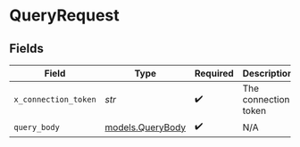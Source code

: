 # QueryRequest


## Fields

| Field                                      | Type                                       | Required                                   | Description                                |
| ------------------------------------------ | ------------------------------------------ | ------------------------------------------ | ------------------------------------------ |
| `x_connection_token`                       | *str*                                      | :heavy_check_mark:                         | The connection token                       |
| `query_body`                               | [models.QueryBody](../models/querybody.md) | :heavy_check_mark:                         | N/A                                        |